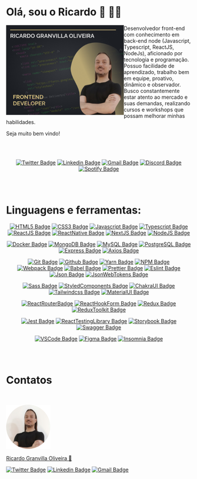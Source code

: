 # Olá, sou o Ricardo 👋 🧑‍💻

<img
  align="left"
  width="320"
  height="244"
  src="https://raw.githubusercontent.com/rgranvilla/rgranvilla/master/header-small-image-rgranvilla.png"
  alt=""
/>

<div align="right">

  <div align="left">
      
  Desenvolvedor front-end com conhecimento em back-end node (Javascript,
  Typescript, ReactJS, NodeJs), aficionado por tecnologia e programação. Possuo
  facilidade de aprendizado, trabalho bem em equipe, proativo, dinâmico e
  observador. Busco constantemente estar atento ao mercado e suas demandas,
  realizando cursos e workshops que possam melhorar minhas habilidades.

Seja muito bem vindo!

  </div>

</div>

<br>
<br>

  <div align='center'>

[![Twitter Badge](https://img.shields.io/badge/-Ricardo-1ca0f1?style=flat-square&labelColor=1ca0f1&logo=twitter&logoColor=white&link=https://twitter.com/rgranvilla)](https://twitter.com/rgranvilla)
[![Linkedin Badge](https://img.shields.io/badge/-Ricardo-blue?style=flat-square&logo=Linkedin&logoColor=white&link=https://www.linkedin.com/in/rgranvilla/)](https://www.linkedin.com/in/rgranvilla/)
[![Gmail Badge](https://img.shields.io/badge/-rgranvilla@gmail.com-c14438?style=flat-square&logo=Gmail&logoColor=white&link=mailto:rgranvilla@gmail.com)](mailto:rgranvilla@gmail.com)
[![Discord Badge](https://img.shields.io/badge/-Ricardo-5869E9?style=flat-square&logo=Discord&logoColor=white&link=http://discordapp.com/users/656568800912736257)](http://discordapp.com/users/656568800912736257)
[![Spotify Badge](https://img.shields.io/badge/-Ricardo-81b71a?style=flat-square&logo=Spotify&logoColor=white&link=https://open.spotify.com/user/12144101493?si=eb2a8bab7d7b421f)](https://open.spotify.com/user/12144101493?si=eb2a8bab7d7b421f)

  </div>

<br>
<br>

# Linguagens e ferramentas:

<div align='center'>

[![HTML5 Badge](https://img.shields.io/badge/-HTML%205-2C2E33?style=flat&logo=html5)]()
[![CSS3 Badge](https://img.shields.io/badge/-CSS%203-2C2E33?style=flat&logo=css3)]()
[![Javascript Badge](https://img.shields.io/badge/-Javascript-2C2E33?style=flat&logo=javascript)]()
[![Typescript Badge](https://img.shields.io/badge/-Typescript-2C2E33?style=flat&logo=typescript)]()
[![ReactJS Badge](https://img.shields.io/badge/-ReactJs-2C2E33?logo=react&style=flat)]()
[![ReactNative Badge](https://img.shields.io/badge/-React%20Native-2C2E33?style=flat&logo=react)]()
[![NextJS Badge](https://img.shields.io/badge/-Next%20JS-2C2E33?style=flat&logo=nextdotjs)]()
[![NodeJS Badge](https://img.shields.io/badge/-Node%20JS-2C2E33?style=flat&logo=nodedotjs)]()

[![Docker Badge](https://img.shields.io/badge/-Docker-2C2E33?style=flat&logo=docker)]()
[![MongoDB Badge](https://img.shields.io/badge/-MongoDB-2C2E33?style=flat&logo=mongodb)]()
[![MySQL Badge](https://img.shields.io/badge/-MySQL-2C2E33?style=flat&logo=mysql)]()
[![PostgreSQL Badge](https://img.shields.io/badge/-PostgreSQL-2C2E33?style=flat&logo=postgresql)]()
[![Express Badge](https://img.shields.io/badge/-Express-2C2E33?style=flat&logo=express)]()
[![Axios Badge](https://img.shields.io/badge/-Axios-2C2E33?style=flat&logo=axios)]()

[![Git Badge](https://img.shields.io/badge/-Git-2C2E33?style=flat&logo=git)]()
[![Github Badge](https://img.shields.io/badge/-Github-2C2E33?style=flat&logo=github)]()
[![Yarn Badge](https://img.shields.io/badge/-Yarn-2C2E33?style=flat&logo=yarn)]()
[![NPM Badge](https://img.shields.io/badge/-NPM-2C2E33?style=flat&logo=npm)]()
[![Webpack Badge](https://img.shields.io/badge/-Webpack-2C2E33?style=flat&logo=webpack)]()
[![Babel Badge](https://img.shields.io/badge/-Babel-2C2E33?style=flat&logo=babel)]()
[![Prettier Badge](https://img.shields.io/badge/-Prettier-2C2E33?style=flat&logo=prettier)]()
[![Eslint Badge](https://img.shields.io/badge/-Eslint-2C2E33?style=flat&logo=eslint)]()
[![Json Badge](https://img.shields.io/badge/-Json-2C2E33?style=flat&logo=json)]()
[![JsonWebTokens Badge](https://img.shields.io/badge/-Json%20Web%20Tokens-2C2E33?style=flat&logo=jsonwebtokens)]()

[![Sass Badge](https://img.shields.io/badge/-Sass-2C2E33?style=flat&logo=sass)]()
[![StyledComponents Badge](https://img.shields.io/badge/-Styled%20Components-2C2E33?style=flat&logo=styled-components)]()
[![ChakraUI Badge](https://img.shields.io/badge/-Chakra%20UI-2C2E33?style=flat&logo=chakra-ui)]()
[![Tailwindcss Badge](https://img.shields.io/badge/-Tailwindcss-2C2E33?style=flat&logo=tailwindcss)]()
[![MaterialUI Badge](https://img.shields.io/badge/-Material%20UI-2C2E33?style=flat&logo=mui)]()

[![ReactRouterBadge](https://img.shields.io/badge/-React%20Router-2C2E33?style=flat&logo=react-router)]()
[![ReactHookForm Badge](https://img.shields.io/badge/-React%20Hook%20Form-2C2E33?style=flat&logo=react-hook-form)]()
[![Redux Badge](https://img.shields.io/badge/-Redux-2C2E33?style=flat&logo=redux)]()
[![ReduxToolkit Badge](https://img.shields.io/badge/-Redux%20Toolkit-2C2E33?style=flat&logo=redux)]()

[![Jest Badge](https://img.shields.io/badge/-Jest-2C2E33?style=flat&logo=jest)]()
[![ReactTestingLibrary Badge](https://img.shields.io/badge/-React%20Testing%20Library-2C2E33?style=flat&logo=testing-library)]()
[![Storybook Badge](https://img.shields.io/badge/-Storybook-2C2E33?style=flat&logo=storybook)]()
[![Swagger Badge](https://img.shields.io/badge/-Swagger-2C2E33?style=flat&logo=swagger)]()

[![VSCode Badge](https://img.shields.io/badge/-VS%20Code-2C2E33?style=flat&logo=visual-studio-code)]()
[![Figma Badge](https://img.shields.io/badge/-Figma-2C2E33?style=flat&logo=figma)]()
[![Insomnia Badge](https://img.shields.io/badge/-Insomnia-2C2E33?style=flat&logo=insomnia)]()

<br>
<br>

</div>

# Contatos

<p>&nbsp;</p>

<img
  src="https://raw.githubusercontent.com/rgranvilla/rgranvilla/master/author.png"
  alt=""
/>

<a href="https://github.com/rgranvilla">Ricardo Granvilla Oliveira 🚀</a>

[![Twitter Badge](https://img.shields.io/badge/-@rgranvilla-1ca0f1?style=flat-square&labelColor=1ca0f1&logo=twitter&logoColor=white&link=https://twitter.com/rgranvilla)](https://twitter.com/rgranvilla)
[![Linkedin Badge](https://img.shields.io/badge/-Ricardo-blue?style=flat-square&logo=Linkedin&logoColor=white&link=https://www.linkedin.com/in/rgranvilla/)](https://www.linkedin.com/in/rgranvilla/)
[![Gmail Badge](https://img.shields.io/badge/-rgranvilla@gmail.com-c14438?style=flat-square&logo=Gmail&logoColor=white&link=mailto:rgranvilla@gmail.com)](mailto:rgranvilla@gmail.com)

<p>&nbsp;</p>
